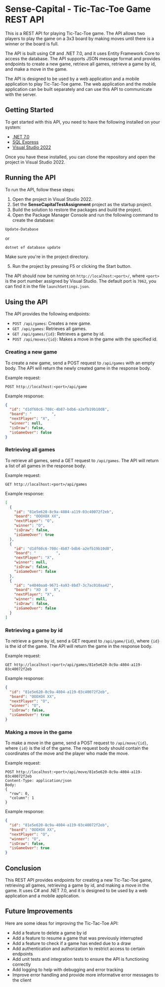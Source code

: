 # Sense-Capital - Tic-Tac-Toe Game REST API

This is a REST API for playing Tic-Tac-Toe game. The API allows two players to play the game on a 3x3 board by making moves until there is a winner or the board is full.

The API is built using C# and .NET 7.0, and it uses Entity Framework Core to access the database. The API supports JSON message format and provides endpoints to create a new game, retrieve all games, retrieve a game by id, and make a move in the game.

The API is designed to be used by a web application and a mobile application to play Tic-Tac-Toe game. The web application and the mobile application can be built separately and can use this API to communicate with the server.

## Getting Started

To get started with this API, you need to have the following installed on your system:

- [.NET 7.0](https://dotnet.microsoft.com/en-us/download/dotnet/7.0)
- [SQL Express](https://www.microsoft.com/en-US/download/details.aspx?id=101064)
- [Visual Studio 2022](https://visualstudio.microsoft.com/vs/)

Once you have these installed, you can clone the repository and open the project in Visual Studio 2022.

## Running the API

To run the API, follow these steps:

1. Open the project in Visual Studio 2022.
2. Set the **SenseCapitalTestAssignment** project as the startup project.
3. Build the solution to restore the packages and build the project.
4. Open the Package Manager Console and run the following command to create the database:

``` PowerShell
Update-Database
```

or

```.NET CLI
dotnet ef database update
```

Make sure you're in the project directory.

5. Run the project by pressing F5 or clicking the Start button.

The API should now be running on `http://localhost:<port>/`, where `<port>` is the port number assigned by Visual Studio. The default port is `7062`, you can find it in the file `launchSettings.json`.

## Using the API

The API provides the following endpoints:

- `POST /api/games`: Creates a new game.
- `GET /api/games`: Retrieves all games.
- `GET /api/games/{id}`: Retrieves a game by id.
- `POST /api/moves/{id}`: Makes a move in the game with the specified id.

### Creating a new game

To create a new game, send a POST request to `/api/games` with an empty body. The API will return the newly created game in the response body.

Example request:

```Insomnia
POST http://localhost:<port>/api/game
```

Example response:

```json
{
  "id": "d1df60c6-708c-4b87-bdb6-a2efb19b10d8",
  "board": "         ",
  "nextPlayer": "X",
  "winner": null,
  "isDraw": false,
  "isGameOver": false
}
```

### Retrieving all games

To retrieve all games, send a GET request to `/api/games`. The API will return a list of all games in the response body.

Example request:

```Insomnia
GET http://localhost:<port>/api/games
```

Example response:

```json
[
  {
    "id": "81e5e620-8c9a-4804-a119-03c40072f2eb",
    "board": "OOOXOX XX",
    "nextPlayer": "O",
    "winner": "O",
    "isDraw": false,
    "isGameOver": true
  },
  {
    "id": "d1df60c6-708c-4b87-bdb6-a2efb19b10d8",
    "board": "         ",
    "nextPlayer": "X",
    "winner": null,
    "isDraw": false,
    "isGameOver": false
  },
  {
    "id": "e4040aa0-9671-4a93-8bd7-3c7ac010aa42",
    "board": "XO  O   X",
    "nextPlayer": "X",
    "winner": null,
    "isDraw": false,
    "isGameOver": false
  }
]
```

### Retrieving a game by id

To retrieve a game by id, send a GET request to `/api/game/{id}`, where `{id}` is the id of the game. The API will return the game in the response body.

Example request:

```Insomnia
GET http://localhost:<port>/api/games/81e5e620-8c9a-4804-a119-03c40072f2eb
```

Example response:

```json
{
  "id": "81e5e620-8c9a-4804-a119-03c40072f2eb",
  "board": "OOOXOX XX",
  "nextPlayer": "O",
  "winner": "O",
  "isDraw": false,
  "isGameOver": true
}
```

### Making a move in the game

To make a move in the game, send a POST request to `/api/move/{id}`, where `{id}` is the id of the game. The request body should contain the coordinates of the move and the player who made the move.

Example request:

```Insomnia
POST http://localhost:<port>/api/move/81e5e620-8c9a-4804-a119-03c40072f2eb
Content-Type: application/json
Body:
{
  "row": 0,
  "column": 1
}
```

Example response:

```json
{
  "id": "81e5e620-8c9a-4804-a119-03c40072f2eb",
  "board": "OOOXOX XX",
  "nextPlayer": "O",
  "winner": "O",
  "isDraw": false,
  "isGameOver": true
}
```

## Conclusion

This REST API provides endpoints for creating a new Tic-Tac-Toe game, retrieving all games, retrieving a game by id, and making a move in the game. It uses C# and .NET 7.0, and it is designed to be used by a web application and a mobile application.

## Future Improvements

Here are some ideas for improving the Tic-Tac-Toe API:

- Add a feature to delete a game by id
- Add a feature to resume a game that was previously interrupted
- Add a feature to check if a game has ended due to a draw
- Add authentication and authorization to restrict access to certain endpoints
- Add unit tests and integration tests to ensure the API is functioning correctly
- Add logging to help with debugging and error tracking
- Improve error handling and provide more informative error messages to the client
